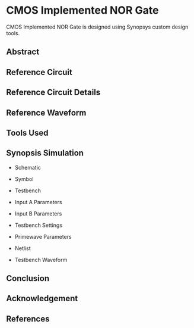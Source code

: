 # CMOS Implemented NOR Gate
CMOS Implemented NOR Gate is designed using Synopsys custom design tools.

## Abstract

## Reference Circuit

## Reference Circuit Details

## Reference Waveform

## Tools Used

## Synopsis Simulation

* Schematic

* Symbol

* Testbench

* Input A Parameters

* Input B Parameters

* Testbench Settings

* Primewave Parameters

* Netlist

* Testbench Waveform

## Conclusion

## Acknowledgement

## References





